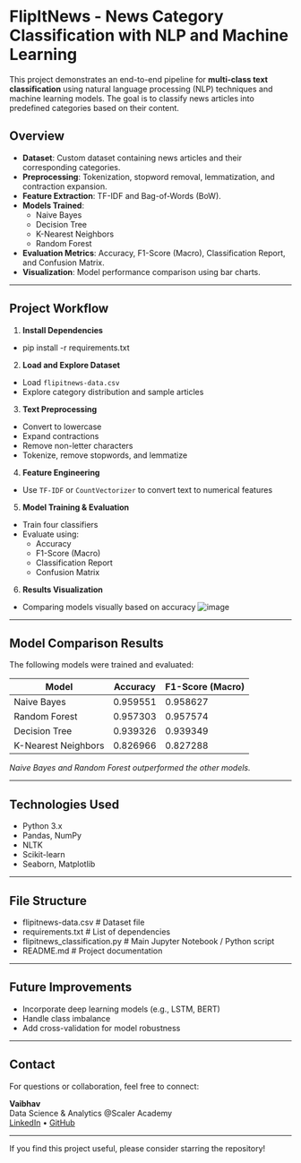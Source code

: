 #  FlipItNews - News Category Classification with NLP and Machine Learning

This project demonstrates an end-to-end pipeline for **multi-class text classification** using natural language processing (NLP) techniques and machine learning models. The goal is to classify news articles into predefined categories based on their content.

##  Overview

- **Dataset**: Custom dataset containing news articles and their corresponding categories.
- **Preprocessing**: Tokenization, stopword removal, lemmatization, and contraction expansion.
- **Feature Extraction**: TF-IDF and Bag-of-Words (BoW).
- **Models Trained**:
  - Naive Bayes
  - Decision Tree
  - K-Nearest Neighbors
  - Random Forest
- **Evaluation Metrics**: Accuracy, F1-Score (Macro), Classification Report, and Confusion Matrix.
- **Visualization**: Model performance comparison using bar charts.

---

##  Project Workflow

1. **Install Dependencies**

- pip install -r requirements.txt


2. **Load and Explore Dataset**

- Load `flipitnews-data.csv`
- Explore category distribution and sample articles

3. **Text Preprocessing**

- Convert to lowercase
- Expand contractions
- Remove non-letter characters
- Tokenize, remove stopwords, and lemmatize

4. **Feature Engineering**

- Use `TF-IDF` or `CountVectorizer` to convert text to numerical features

5. **Model Training & Evaluation**

- Train four classifiers
- Evaluate using:
  - Accuracy
  - F1-Score (Macro)
  - Classification Report
  - Confusion Matrix

6. **Results Visualization**

- Comparing models visually based on accuracy
![image](https://github.com/user-attachments/assets/fd416a9a-3399-4943-88f3-bc9ae43dd40f)

---

## Model Comparison Results

The following models were trained and evaluated:

| Model              | Accuracy | F1-Score (Macro) |
|-------------------|----------|------------------|
| Naive Bayes        | 0.959551   | 0.958627      |
| Random Forest      | 0.957303   | 0.957574      |
| Decision Tree      | 0.939326   | 0.939349      |
| K-Nearest Neighbors| 0.826966   | 0.827288      |

_Naive Bayes and Random Forest outperformed the other models._

---

## Technologies Used

- Python 3.x
- Pandas, NumPy
- NLTK
- Scikit-learn
- Seaborn, Matplotlib

---

##  File Structure

- flipitnews-data.csv # Dataset file 
- requirements.txt # List of dependencies 
- flipitnews_classification.py # Main Jupyter Notebook / Python script 
- README.md # Project documentation


---

## Future Improvements

- Incorporate deep learning models (e.g., LSTM, BERT)
- Handle class imbalance
- Add cross-validation for model robustness

---

## Contact

For questions or collaboration, feel free to connect:

**Vaibhav**  
Data Science & Analytics @Scaler Academy  
[LinkedIn](https://www.linkedin.com/in/vaibhav-pandey-re2103/) • [GitHub](https://github.com/vaibhpande21)

---

If you find this project useful, please consider starring the repository!

